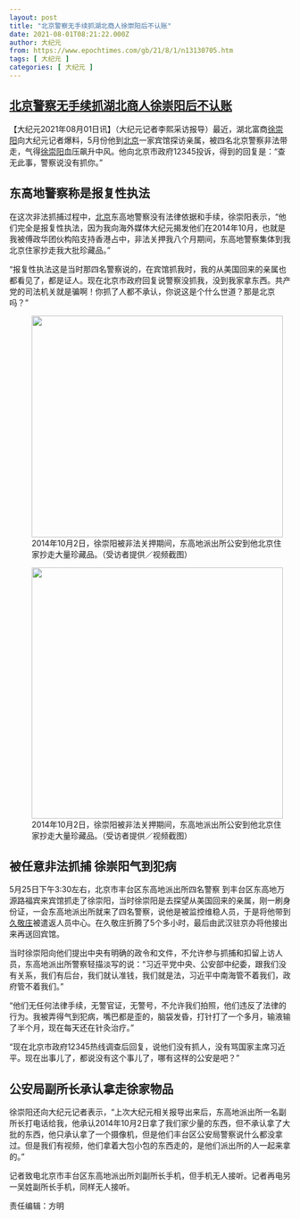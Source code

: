 ```yaml
---
layout: post
title: "北京警察无手续抓湖北商人徐崇阳后不认账"
date: 2021-08-01T08:21:22.000Z
author: 大纪元
from: https://www.epochtimes.com/gb/21/8/1/n13130705.htm
tags: [ 大纪元 ]
categories: [ 大纪元 ]
---
```

<!--1627806082000-->
[北京警察无手续抓湖北商人徐崇阳后不认账](https://www.epochtimes.com/gb/21/8/1/n13130705.htm)
------

<div>
<p>【大纪元2021年08月01日讯】（大纪元记者李熙采访报导）最近，湖北富商<a href="https://www.epochtimes.com/gb/tag/%E5%BE%90%E5%B4%87%E9%98%B3.html">徐崇阳</a>向大纪元记者爆料，5月份他到<a href="https://www.epochtimes.com/gb/tag/%E5%8C%97%E4%BA%AC.html">北京</a>一家宾馆探访亲属，被四名北京警察非法带走，气得<a href="https://www.epochtimes.com/gb/tag/%E5%BE%90%E5%B4%87%E9%98%B3.html">徐崇阳</a>血压飙升中风。他向北京市政府12345投诉，得到的回复是：“查无此事，警察说没有抓你。”</p><h2>东高地警察称是报复性执法</h2><p>在这次非法抓捕过程中，<a href="https://www.epochtimes.com/gb/tag/%E5%8C%97%E4%BA%AC.html">北京</a>东高地警察没有法律依据和手续，徐崇阳表示，“他们完全是报复性执法，因为我向海外媒体大纪元揭发他们在2014年10月，也就是我被傅政华团伙构陷支持香港占中，非法关押我八个月期间，东高地警察集体到我北京住家抄走我大批珍藏品。”</p><p>“报复性执法这是当时那四名警察说的，在宾馆抓我时，我的从美国回来的亲属也都看见了，都是证人。现在北京市政府回复说警察没抓我，没到我家拿东西。共产党的司法机关就是骗啊！你抓了人都不承认，你说这是个什么世道？那是北京吗？”</p><figure id="attachment_13130715" aria-describedby="caption-attachment-13130715" style="width: 450px" class="wp-caption aligncenter"><a target="_blank" href="https://i.epochtimes.com/assets/uploads/2021/08/id13130715-3.jpg"><img class="size-medium wp-image-13130715" src="https://i.epochtimes.com/assets/uploads/2021/08/id13130715-3-450x397.jpg" alt="" width="450" height="397" /></a><figcaption id="caption-attachment-13130715" class="wp-caption-text">2014年10月2日，徐崇阳被非法关押期间，东高地派出所公安到他北京住家抄走大量珍藏品。（受访者提供／视频截图）</figcaption></figure><figure id="attachment_13130717" aria-describedby="caption-attachment-13130717" style="width: 450px" class="wp-caption aligncenter"><a target="_blank" href="https://i.epochtimes.com/assets/uploads/2021/08/id13130717-S__2998284.jpg"><img class="size-medium wp-image-13130717" src="https://i.epochtimes.com/assets/uploads/2021/08/id13130717-S__2998284-450x450.jpg" alt="" width="450" height="450" /></a><figcaption id="caption-attachment-13130717" class="wp-caption-text">2014年10月2日，徐崇阳被非法关押期间，东高地派出所公安到他北京住家抄走大量珍藏品。（受访者提供／视频截图）</figcaption></figure><h2>被任意非法抓捕 徐崇阳气到犯病</h2><p>5月25日下午3:30左右，北京市丰台区东高地派出所四名警察 到丰台区东高地万源路福宾来宾馆抓走了徐崇阳，当时徐崇阳是去探望从美国回来的亲属，刚一刷身份证，一会东高地派出所就来了四名警察，说他是被监控维稳人员，于是将他带到<a href="https://www.epochtimes.com/gb/tag/%E4%B9%85%E6%95%AC%E5%BA%84.html">久敬庄</a>被遣返人员中心。在久敬庄折腾了5个多小时，最后由武汉驻京办将他接出来再送回宾馆。</p><p>当时徐崇阳向他们提出中央有明确的政令和文件，不允许参与抓捕和扣留上访人员，东高地派出所警察轻描淡写的说：“习近平党中央、公安部中纪委，跟我们没有关系，我们有后台，我们就认准钱，我们就是法，习近平中南海管不着我们，政府管不着我们。”</p><p>“他们无任何法律手续，无警官证，无警号，不允许我们拍照，他们违反了法律的行为。我被弄得气到犯病，嘴巴都是歪的，脑袋发昏，打针打了一个多月，输液输了半个月，现在每天还在针灸治疗。”</p><p>“现在北京市政府12345热线调查后回复，说他们没有抓人，没有骂国家主席习近平。现在出事儿了，都说没有这个事儿了，哪有这样的公安是吧？”</p><h2>公安局副所长承认拿走徐家物品</h2><p>徐崇阳还向大纪元记者表示，“上次大纪元相关报导出来后，东高地派出所一名副所长打电话给我，他承认2014年10月2日拿了我们家少量的东西，但不承认拿了大批的东西，他只承认拿了一个摄像机，但是他们丰台区公安局警察说什么都没拿过。但是我们有视频，他们拿着大包小包的东西走的，是他们派出所的人一起来拿的。”</p><p>记者致电北京市丰台区东高地派出所刘副所长手机，但手机无人接听。记者再电另一吴姓副所长手机，同样无人接听。</p><p>责任编辑：方明</p>
</div>
